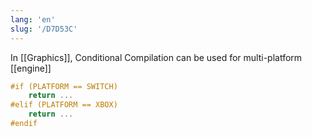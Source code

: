```yaml
---
lang: 'en'
slug: '/D7D53C'
---
```


In [[Graphics]], Conditional Compilation can be used for multi-platform [[engine]]

```cpp
#if (PLATFORM == SWITCH)
    return ...
#elif (PLATFORM == XBOX)
    return ...
#endif
```
